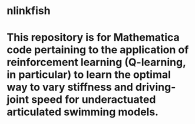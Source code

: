 # nlinkfish
# This repository is for Mathematica code pertaining to the application of reinforcement learning (Q-learning, in particular) to learn the optimal way to vary stiffness and driving-joint speed for underactuated articulated swimming models.
